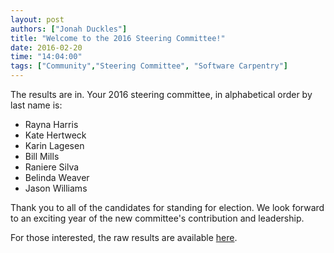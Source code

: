 ```yaml
---
layout: post
authors: ["Jonah Duckles"]
title: "Welcome to the 2016 Steering Committee!"
date: 2016-02-20
time: "14:04:00"
tags: ["Community","Steering Committee", "Software Carpentry"]
---
```


The results are in. Your 2016 steering committee, in alphabetical order by last name is:

* Rayna Harris
* Kate Hertweck
* Karin Lagesen
* Bill Mills
* Raniere Silva
* Belinda Weaver
* Jason Williams

Thank you to all of the candidates for standing for election. We look
forward to an exciting year of the new committee's contribution and leadership.

For those interested, the raw results are available
 [here](https://github.com/swcarpentry/board/blob/master/elections/2016/results.md).
